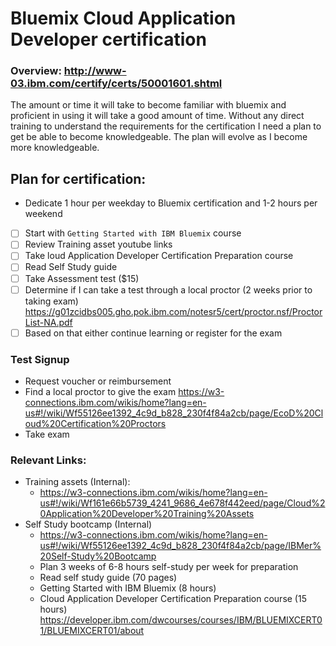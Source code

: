 # Bluemix Cloud Application Developer certification

### Overview: http://www-03.ibm.com/certify/certs/50001601.shtml

The amount or time it will take to become familiar with bluemix and proficient in using it will take a good amount of time. Without any direct training to understand the requirements for the certification I need a plan to get be able to become knowledgeable. The plan will evolve as I become more knowledgeable.

## Plan for certification:
- Dedicate 1 hour per weekday to Bluemix certification and 1-2 hours per weekend
- [ ] Start with `Getting Started with IBM Bluemix` course
- [ ] Review Training asset youtube links
- [ ] Take loud Application Developer Certification Preparation course
- [ ] Read Self Study guide
- [ ] Take Assessment test ($15)
- [ ] Determine if I can take a test through a local proctor (2 weeks prior to taking exam) https://g01zcidbs005.gho.pok.ibm.com/notesr5/cert/proctor.nsf/ProctorList-NA.pdf
- [ ] Based on that either continue learning or register for the exam

### Test Signup
- Request voucher or reimbursement
- Find a local proctor to give the exam https://w3-connections.ibm.com/wikis/home?lang=en-us#!/wiki/Wf55126ee1392_4c9d_b828_230f4f84a2cb/page/EcoD%20Cloud%20Certification%20Proctors
- Take exam

### Relevant Links:
- Training assets (Internal):
  - https://w3-connections.ibm.com/wikis/home?lang=en-us#!/wiki/Wf161e66b5739_4241_9686_4e678f442eed/page/Cloud%20Application%20Developer%20Training%20Assets
- Self Study bootcamp (Internal)
  - https://w3-connections.ibm.com/wikis/home?lang=en-us#!/wiki/Wf55126ee1392_4c9d_b828_230f4f84a2cb/page/IBMer%20Self-Study%20Bootcamp
  - Plan 3 weeks of 6-8 hours self-study per week for preparation
  - Read self study guide (70 pages)
  - Getting Started with IBM Bluemix (8 hours)
  - Cloud Application Developer Certification Preparation course (15 hours) https://developer.ibm.com/dwcourses/courses/IBM/BLUEMIXCERT01/BLUEMIXCERT01/about

